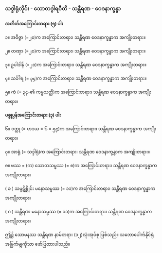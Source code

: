 ### သဒ္ဒါရုံလိုင်း - သောတဒွါရဝီထိ - သန္တီရဏ - ဝေဒနာက္ခန္ဓာ

**အတိတ်အကြောင်းတရား (၅) ပါး**

၁။ အဝိဇ္ဇာ (=၂၀)က အကြောင်းတရား၊ သန္တီရဏ ဝေဒနာက္ခန္ဓာက အကျိုးတရား။

၂။ တဏှာ (=၂၀)က အကြောင်းတရား၊ သန္တီရဏ ဝေဒနာက္ခန္ဓာက အကျိုးတရား။

၃။ ဥပါဒါန် (=၂၀)က အကြောင်းတရား၊ သန္တီရဏ ဝေဒနာက္ခန္ဓာက အကျိုးတရား။

၄။ သင်္ခါရ (= ၃၄)က အကြောင်းတရား၊ သန္တီရဏ ဝေဒနာက္ခန္ဓာက အကျိုးတရား။

၅။ ကံ (= ၃၄-၏ ကမ္မသတ္တိ)က အကြောင်းတရား၊ သန္တီရဏ ဝေဒနာက္ခန္ဓာက အကျိုးတရား။

**ပစ္စုပ္ပန်အကြောင်းတရား (၃) ပါး**

၆။ ဝတ္ထု (= ဟဒယ = ၆ = ၅၄)က အကြောင်းတရား၊ သန္တီရဏ ဝေဒနာက္ခန္ဓာက အကျိုးတရား။

၇။ အာရုံ (= သဒ္ဒါရုံ)က အကြောင်းတရား၊ သန္တီရဏ ဝေဒနာက္ခန္ဓာက အကျိုးတရား။

၈။ ဖဿ = (က) သောတသမ္ဖဿ (= ၈)က အကြောင်းတရား၊ သန္တီရဏ ဝေဒနာက္ခန္ဓာက အကျိုးတရား။

( ခ ) သမ္ပဋိစ္ဆိုင်း မနောသမ္ဖဿ (= ၁၁)က အကြောင်းတရား၊ သန္တီရဏ ဝေဒနာက္ခန္ဓာက
အကျိုးတရား။

( ဂ ) သန္တီရဏ မနောသမ္ဖဿ (= ၁၁)က အကြောင်းတရား၊ သန္တီရဏ ဝေဒနာက္ခန္ဓာက
အကျိုးတရား။

ဤ၌ သောမနဿ သန္တီရဏ နာမ်တရား (၁၂)လုံးအုပ်စု ဖြစ်သည်။ သဘောပေါက်နိုင်ရုံ အမြွက်မျှကိုသာ
ဖော်ပြထားပါသည်။
